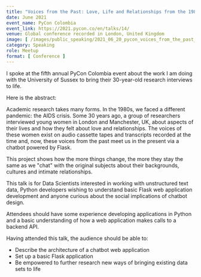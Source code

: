 ```yaml
---
title: "Voices from the Past: Love, Life and Relationships from the 1980s with Flask"
date: June 2021
event_name: PyCon Colombia
event_link: https://2021.pycon.co/en/talks/14/
venue: Global conference recorded in London, United Kingdom
image: [ /images/public_speaking/2021_06_20_pycon_voices_from_the_past_with_flask/pycon_colombia_speaker_card.jpeg ]
category: Speaking
role: Meetup
format: [ Conference ]
---
```


I spoke at the fifth annual PyCon Colombia event about the work I am doing with the University of Sussex to bring their 30-year-old research interviews to life.

Here is the abstract:

Academic research takes many forms. In the 1980s, we faced a different pandemic: the AIDS crisis. Some 30 years ago, a group of researchers interviewed young women in London and Manchester, UK, about aspects of their lives and how they felt about love and relationships. The voices of these women exist on audio cassette tapes and transcripts recorded at the time and, now, these voices from the past meet us in the present via a chatbot powered by Flask.

This project shows how the more things change, the more they stay the same as we "chat" with the original subjects about their backgrounds, cultures and intimate relationships.

This talk is for Data Scientists interested in working with unstructured text data, Python developers wishing to understand basic Flask web application development and anyone curious about the social implications of chatbot design.

Attendees should have some experience developing applications in Python and a basic understanding of how a web application makes calls to a backend API.

Having attended this talk, the audience should be able to:

+ Describe the architecture of a chatbot web application
+ Set up a basic Flask application
+ Be empowered to further research new ways of bringing existing data sets to life

